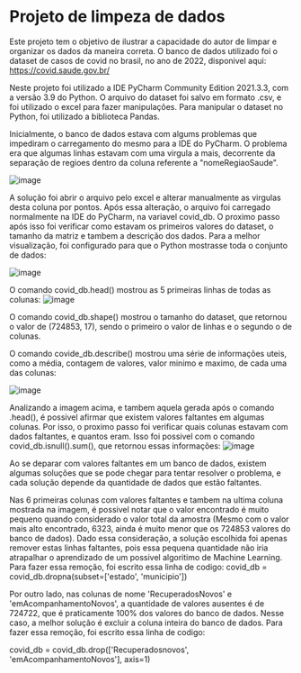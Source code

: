 # Projeto de limpeza de dados
Este projeto tem o objetivo de ilustrar a capacidade do autor de limpar e organizar os dados da maneira correta. O banco de dados utilizado foi o dataset de casos de covid no brasil, no ano de 2022, disponivel aqui: https://covid.saude.gov.br/


Neste projeto foi utilizado a IDE PyCharm Community Edition 2021.3.3, com a versão 3.9 do Python. O arquivo do dataset foi salvo em formato .csv, e foi utilizado o excel para fazer manipulações. Para manipular o dataset no Python, foi utilizado a biblioteca Pandas.

Inicialmente, o banco de dados estava com algums problemas que impediram o carregamento do mesmo para a IDE do PyCharm. O problema era que algumas linhas estavam com uma virgula a mais, decorrente da separação de regioes dentro da coluna referente a "nomeRegiaoSaude".

![image](https://user-images.githubusercontent.com/97236661/167715241-f950f262-d875-4d05-8de6-676e5a37260e.png)


A solução foi abrir o arquivo pelo excel e alterar manualmente as virgulas desta coluna por pontos.
Após essa alteração, o arquivo foi carregado normalmente na IDE do PyCharm, na variavel covid_db.
O proximo passo após isso foi verificar como estavam os primeiros valores do dataset, o tamanho da matriz e tambem a descrição dos dados. Para a melhor visualização, foi configurado para que o Python mostrasse toda o conjunto de dados:

![image](https://user-images.githubusercontent.com/97236661/167716320-57e0c0c2-df06-4fe2-970a-45ca84b15e8f.png)

O comando covid_db.head() mostrou as 5 primeiras linhas de todas as colunas:
![image](https://user-images.githubusercontent.com/97236661/167716691-c0235528-3672-4f56-9b68-9d893fc2c364.png)

O comando covid_db.shape() mostrou o tamanho do dataset, que retornou o valor de (724853, 17), sendo o primeiro o valor de linhas e o segundo o de colunas.

O comando covide_db.describe() mostrou uma série de informações uteis, como a média, contagem de valores, valor minimo e maximo, de cada uma das colunas:

![image](https://user-images.githubusercontent.com/97236661/167717359-7a328a9c-72fe-44f1-879b-16c48af092f8.png)

Analizando a imagem acima, e tambem aquela gerada após o comando .head(), é possivel afirmar que existem valores faltantes em algumas colunas. Por isso, o proximo passo foi verificar quais colunas estavam com dados faltantes, e quantos eram. Isso foi possivel com o comando covid_db.isnull().sum(), que retornou essas informações:
![image](https://user-images.githubusercontent.com/97236661/167717959-ca64b964-61bd-4239-971d-ec13ce7d5943.png)

Ao se deparar com valores faltantes em um banco de dados, existem algumas soluções que se pode chegar para tentar resolver o problema, e cada solução depende da quantidade de dados que estão faltantes.

Nas 6 primeiras colunas com valores faltantes e tambem na ultima coluna mostrada na imagem, é possivel notar que o valor encontrado é muito pequeno quando considerado o valor total da amostra (Mesmo com o valor mais alto encontrado, 6323, ainda é muito menor que os 724853 valores do banco de dados). Dado essa consideração, a solução escolhida foi apenas remover estas linhas faltantes, pois essa pequena quantidade não iria atrapalhar o aprendizado de um possivel algoritimo de Machine Learning. Para fazer essa remoção, foi escrito essa linha de codigo:
covid_db = covid_db.dropna(subset=['estado', 'municipio'])

Por outro lado, nas colunas de nome 'RecuperadosNovos' e 'emAcompanhamentoNovos', a quantidade de valores ausentes é de 724722, que é praticamente 100% dos valores do banco de dados. Nesse caso, a melhor solução é excluir a coluna inteira do banco de dados. Para fazer essa remoção, foi escrito essa linha de codigo:

covid_db = covid_db.drop(['Recuperadosnovos', 'emAcompanhamentoNovos'], axis=1)
